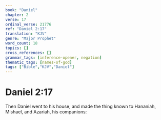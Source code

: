```yaml
---
book: "Daniel"
chapter: 2
verse: 17
ordinal_verse: 21776
ref: "Daniel 2:17"
translation: "KJV"
genre: "Major Prophet"
word_count: 18
topics: []
cross_references: []
grammar_tags: [inference-opener, negation]
thematic_tags: [names-of-god]
tags: ["Bible","KJV","Daniel"]
---
```


# Daniel 2:17

Then Daniel went to his house, and made the thing known to Hananiah, Mishael, and Azariah, his companions:
